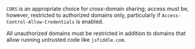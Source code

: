 `CORS` is an appropriate choice for cross-domain sharing; access must be, however, restricted to authorized domains
only,
particularly if `Access-Control-Allow-Credentials` is enabled.

All unauthorized domains must be restricted in addition to domains that allow running untrusted code
like `jsfiddle.com`.
